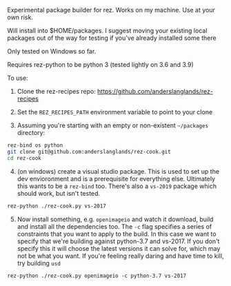 Experimental package builder for rez. Works on my machine. Use at your own risk. 

Will install into $HOME/packages. I suggest moving your existing local packages out of the way for testing if you've already installed some there

Only tested on Windows so far.

Requires rez-python to be python 3 (tested lightly on 3.6 and 3.9)

To use:

1. Clone the rez-recipes repo: https://github.com/anderslanglands/rez-recipes
2. Set the `REZ_RECIPES_PATH` environment variable to point to your clone

3. Assuming you're starting with an empty or non-existent `~/packages` directory:
```bash
rez-bind os python
git clone git@github.com:anderslanglands/rez-cook.git
cd rez-cook
```

4. (on windows) create a visual studio package. This is used to set up the dev envioronment and is a prerequisite for everything else. Ultimately this wants to be a `rez-bind` too. There's also a `vs-2019` package which should work, but isn't tested. 
``` bash
rez-python ./rez-cook.py vs-2017
```

5. Now install something, e.g. `openimageio` and watch it download, build and install all the dependencies too. The `-c` flag specifies a series of constraints that you want to apply to the build. In this case we want to specify that we're building against python-3.7 and vs-2017. If you don't specify this it will choose the latest versions it can solve for, which may not be what you want. If you're feeling really daring and have time to kill, try building `usd`
```
rez-python ./rez-cook.py openimageio -c python-3.7 vs-2017
```